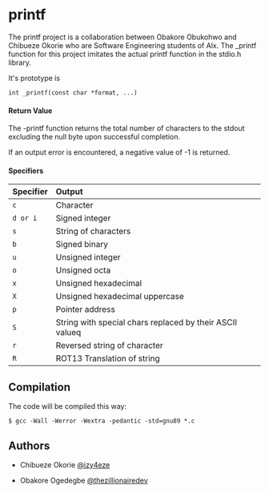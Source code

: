# printf

The printf project is a collaboration between Obakore Obukohwo and Chibueze Okorie who are Software Engineering students of Alx. The _printf function for this project imitates the actual printf function in the stdio.h library.

It's prototype is

`int _printf(const char *format, ...)`

#### Return Value

The -printf function returns the total number of characters to the stdout  excluding the null byte upon successful completion.

If an output error is encountered, a negative value of -1 is returned.

#### Specifiers

| Specifier |  Output   | 
| :-------- | :------- | 
| `c` | Character |
| `d or i` | Signed integer |
| `s` | String of characters |
| `b` | Signed binary |
| `u` | Unsigned integer |
| `o` | Unsigned octa |
| `x` | Unsigned hexadecimal |
| `X` | Unsigned hexadecimal uppercase |
| `p` | Pointer address |
| `S` | String with special chars replaced by their ASCII valueq |
| `r` | Reversed string of character |
| `R` | ROT13 Translation of string |

## Compilation

The code will be compiled this way:

`$ gcc -Wall -Werror -Wextra -pedantic -std=gnu89 *.c`

## Authors

- Chibueze Okorie [@izy4eze](https://www.github.com/ize4eze)

- Obakore Ogedegbe [@thezillionairedev](https://www.github.com/thezillionairedev)
